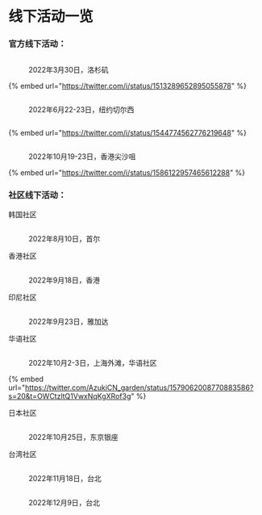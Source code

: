 # 线下活动一览

### **官方线下活动：**

<figure><img src="../.gitbook/assets/image (4).png" alt=""><figcaption><p>2022年3月30日，洛杉矶</p></figcaption></figure>

{% embed url="https://twitter.com/i/status/1513289652895055878" %}

<figure><img src="../.gitbook/assets/image (1) (1).png" alt=""><figcaption><p>2022年6月22-23日，纽约切尔西</p></figcaption></figure>

<figure><img src="../.gitbook/assets/image (2) (3).png" alt=""><figcaption></figcaption></figure>

{% embed url="https://twitter.com/i/status/1544774562776219648" %}

<figure><img src="../.gitbook/assets/image (12).png" alt=""><figcaption><p>2022年10月19-23日，香港尖沙咀</p></figcaption></figure>

{% embed url="https://twitter.com/i/status/1586122957465612288" %}

### 社区线下活动：

韩国社区

<figure><img src="../.gitbook/assets/image (11).png" alt=""><figcaption><p>2022年8月10日，首尔</p></figcaption></figure>

香港社区

<figure><img src="../.gitbook/assets/image (14) (1).png" alt=""><figcaption><p>2022年9月18日，香港</p></figcaption></figure>

印尼社区

<figure><img src="../.gitbook/assets/image (15).png" alt=""><figcaption><p>2022年9月23日，雅加达</p></figcaption></figure>

华语社区

<figure><img src="../.gitbook/assets/image (1) (2).png" alt=""><figcaption><p>2022年10月2-3日，上海外滩，华语社区</p></figcaption></figure>

{% embed url="https://twitter.com/AzukiCN_garden/status/1579062008770883586?s=20&t=OWCtzltQ1VwxNqKgXRof3g" %}

日本社区

<figure><img src="../.gitbook/assets/image (6) (3).png" alt=""><figcaption><p>2022年10月25日，东京银座</p></figcaption></figure>

台湾社区

<figure><img src="../.gitbook/assets/image (10).png" alt=""><figcaption><p>2022年11月18日，台北</p></figcaption></figure>

<figure><img src="../.gitbook/assets/image (1).png" alt=""><figcaption><p>2022年12月9日，台北</p></figcaption></figure>
